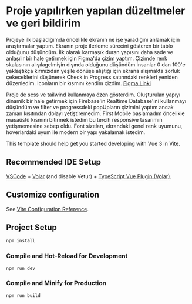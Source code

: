 # Proje yapılırken yapılan düzeltmeler ve geri bildirim 

Projeye ilk başladığımda öncelikle ekranın ne işe yaradığını anlamak için araştırmalar yaptım. Ekranın proje ilerleme sürecini gösteren bir tablo olduğunu düşündüm. İlk olarak karmaşık duran yapısını daha sade ve anlaşılır bir hale getirmek için Figma'da çizim yaptım. Çizimde renk skalasının alışılagelmişin dışında olduğunu düşündüm insanlar 0 dan 100'e yaklaştıkça kırmızıdan yeşile dönüşe alıştığı için ekrana alışmakta zorluk çekeceklerini düşünerek Check in Progress satırındaki renkleri yeniden düzenledim. Iconların bir kısmını kendim çizdim. 
[Figma Linki](https://www.figma.com/file/CXpcIvLnP1gBQ2VieTa0LG/Key-Result-Board?node-id=2%3A2)

Proje de scss ve tailwind kullanmaya özen gösterdim. Oluşturulan yapıyı dinamik bir hale getirmek için Firebase'in Realtime Database'ini kullanmayı düşündüm ve filter ve progressdeki popUpların çizimini yaptım ancak zaman kısıtından dolayı yetiştiremedim. First Mobile başlamadım öncelikle masaüstü kısmını bitirmek istedim bu tercih responsive tasarımın yetişmemesine sebep oldu. Font sizeları, ekrandaki genel renk uyumunu, hoverlardaki uyum ile modern bir yapı yakalamak istedim.


This template should help get you started developing with Vue 3 in Vite.

## Recommended IDE Setup

[VSCode](https://code.visualstudio.com/) + [Volar](https://marketplace.visualstudio.com/items?itemName=johnsoncodehk.volar) (and disable Vetur) + [TypeScript Vue Plugin (Volar)](https://marketplace.visualstudio.com/items?itemName=johnsoncodehk.vscode-typescript-vue-plugin).

## Customize configuration

See [Vite Configuration Reference](https://vitejs.dev/config/).

## Project Setup

```sh
npm install
```

### Compile and Hot-Reload for Development

```sh
npm run dev
```

### Compile and Minify for Production

```sh
npm run build
```
